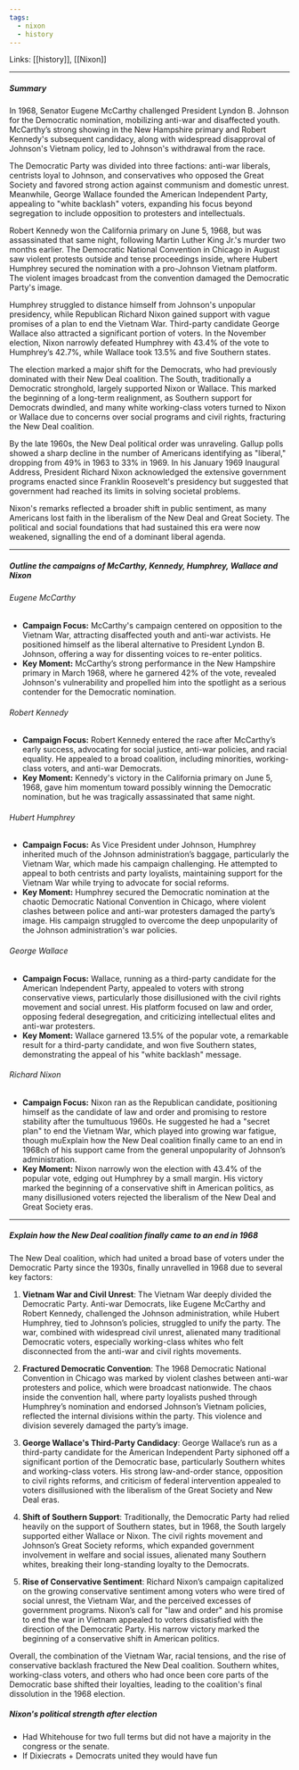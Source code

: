 ```yaml
---
tags:
  - nixon
  - history
---
```

Links: [[history]], [[Nixon]]

***
##### Summary

In 1968, Senator Eugene McCarthy challenged President Lyndon B. Johnson for the Democratic nomination, mobilizing anti-war and disaffected youth. McCarthy’s strong showing in the New Hampshire primary and Robert Kennedy's subsequent candidacy, along with widespread disapproval of Johnson's Vietnam policy, led to Johnson's withdrawal from the race.

The Democratic Party was divided into three factions: anti-war liberals, centrists loyal to Johnson, and conservatives who opposed the Great Society and favored strong action against communism and domestic unrest. Meanwhile, George Wallace founded the American Independent Party, appealing to "white backlash" voters, expanding his focus beyond segregation to include opposition to protesters and intellectuals.

Robert Kennedy won the California primary on June 5, 1968, but was assassinated that same night, following Martin Luther King Jr.'s murder two months earlier. The Democratic National Convention in Chicago in August saw violent protests outside and tense proceedings inside, where Hubert Humphrey secured the nomination with a pro-Johnson Vietnam platform. The violent images broadcast from the convention damaged the Democratic Party's image.

Humphrey struggled to distance himself from Johnson's unpopular presidency, while Republican Richard Nixon gained support with vague promises of a plan to end the Vietnam War. Third-party candidate George Wallace also attracted a significant portion of voters. In the November election, Nixon narrowly defeated Humphrey with 43.4% of the vote to Humphrey’s 42.7%, while Wallace took 13.5% and five Southern states.

The election marked a major shift for the Democrats, who had previously dominated with their New Deal coalition. The South, traditionally a Democratic stronghold, largely supported Nixon or Wallace. This marked the beginning of a long-term realignment, as Southern support for Democrats dwindled, and many white working-class voters turned to Nixon or Wallace due to concerns over social programs and civil rights, fracturing the New Deal coalition.

By the late 1960s, the New Deal political order was unraveling. Gallup polls showed a sharp decline in the number of Americans identifying as "liberal," dropping from 49% in 1963 to 33% in 1969. In his January 1969 Inaugural Address, President Richard Nixon acknowledged the extensive government programs enacted since Franklin Roosevelt's presidency but suggested that government had reached its limits in solving societal problems.

Nixon's remarks reflected a broader shift in public sentiment, as many Americans lost faith in the liberalism of the New Deal and Great Society. The political and social foundations that had sustained this era were now weakened, signalling the end of a dominant liberal agenda.

***
##### Outline the campaigns of McCarthy, Kennedy, Humphrey, Wallace and Nixon

###### Eugene McCarthy

   - **Campaign Focus:** McCarthy's campaign centered on opposition to the Vietnam War, attracting disaffected youth and anti-war activists. He positioned himself as the liberal alternative to President Lyndon B. Johnson, offering a way for dissenting voices to re-enter politics.
   - **Key Moment:** McCarthy’s strong performance in the New Hampshire primary in March 1968, where he garnered 42% of the vote, revealed Johnson's vulnerability and propelled him into the spotlight as a serious contender for the Democratic nomination.

###### Robert Kennedy

   - **Campaign Focus:** Robert Kennedy entered the race after McCarthy’s early success, advocating for social justice, anti-war policies, and racial equality. He appealed to a broad coalition, including minorities, working-class voters, and anti-war Democrats.
   - **Key Moment:** Kennedy's victory in the California primary on June 5, 1968, gave him momentum toward possibly winning the Democratic nomination, but he was tragically assassinated that same night.

###### Hubert Humphrey

   - **Campaign Focus:** As Vice President under Johnson, Humphrey inherited much of the Johnson administration’s baggage, particularly the Vietnam War, which made his campaign challenging. He attempted to appeal to both centrists and party loyalists, maintaining support for the Vietnam War while trying to advocate for social reforms.
   - **Key Moment:** Humphrey secured the Democratic nomination at the chaotic Democratic National Convention in Chicago, where violent clashes between police and anti-war protesters damaged the party’s image. His campaign struggled to overcome the deep unpopularity of the Johnson administration's war policies.

###### George Wallace

   - **Campaign Focus:** Wallace, running as a third-party candidate for the American Independent Party, appealed to voters with strong conservative views, particularly those disillusioned with the civil rights movement and social unrest. His platform focused on law and order, opposing federal desegregation, and criticizing intellectual elites and anti-war protesters.
   - **Key Moment:** Wallace garnered 13.5% of the popular vote, a remarkable result for a third-party candidate, and won five Southern states, demonstrating the appeal of his "white backlash" message.

###### Richard Nixon

   - **Campaign Focus:** Nixon ran as the Republican candidate, positioning himself as the candidate of law and order and promising to restore stability after the tumultuous 1960s. He suggested he had a "secret plan" to end the Vietnam War, which played into growing war fatigue, though muExplain how the New Deal coalition finally came to an end in 1968ch of his support came from the general unpopularity of Johnson’s administration.
   - **Key Moment:** Nixon narrowly won the election with 43.4% of the popular vote, edging out Humphrey by a small margin. His victory marked the beginning of a conservative shift in American politics, as many disillusioned voters rejected the liberalism of the New Deal and Great Society eras.

***
##### Explain how the New Deal coalition finally came to an end in 1968

The New Deal coalition, which had united a broad base of voters under the Democratic Party since the 1930s, finally unravelled in 1968 due to several key factors:

1. **Vietnam War and Civil Unrest**: The Vietnam War deeply divided the Democratic Party. Anti-war Democrats, like Eugene McCarthy and Robert Kennedy, challenged the Johnson administration, while Hubert Humphrey, tied to Johnson’s policies, struggled to unify the party. The war, combined with widespread civil unrest, alienated many traditional Democratic voters, especially working-class whites who felt disconnected from the anti-war and civil rights movements.

2. **Fractured Democratic Convention**: The 1968 Democratic National Convention in Chicago was marked by violent clashes between anti-war protesters and police, which were broadcast nationwide. The chaos inside the convention hall, where party loyalists pushed through Humphrey’s nomination and endorsed Johnson’s Vietnam policies, reflected the internal divisions within the party. This violence and division severely damaged the party’s image.

3. **George Wallace's Third-Party Candidacy**: George Wallace’s run as a third-party candidate for the American Independent Party siphoned off a significant portion of the Democratic base, particularly Southern whites and working-class voters. His strong law-and-order stance, opposition to civil rights reforms, and criticism of federal intervention appealed to voters disillusioned with the liberalism of the Great Society and New Deal eras.

4. **Shift of Southern Support**: Traditionally, the Democratic Party had relied heavily on the support of Southern states, but in 1968, the South largely supported either Wallace or Nixon. The civil rights movement and Johnson’s Great Society reforms, which expanded government involvement in welfare and social issues, alienated many Southern whites, breaking their long-standing loyalty to the Democrats.

5. **Rise of Conservative Sentiment**: Richard Nixon’s campaign capitalized on the growing conservative sentiment among voters who were tired of social unrest, the Vietnam War, and the perceived excesses of government programs. Nixon’s call for "law and order" and his promise to end the war in Vietnam appealed to voters dissatisfied with the direction of the Democratic Party. His narrow victory marked the beginning of a conservative shift in American politics.

Overall, the combination of the Vietnam War, racial tensions, and the rise of conservative backlash fractured the New Deal coalition. Southern whites, working-class voters, and others who had once been core parts of the Democratic base shifted their loyalties, leading to the coalition's final dissolution in the 1968 election.

##### Nixon's political strength after election

- Had Whitehouse for two full terms but did not have a majority in the congress or the senate. 
- If Dixiecrats + Democrats united they would have fun